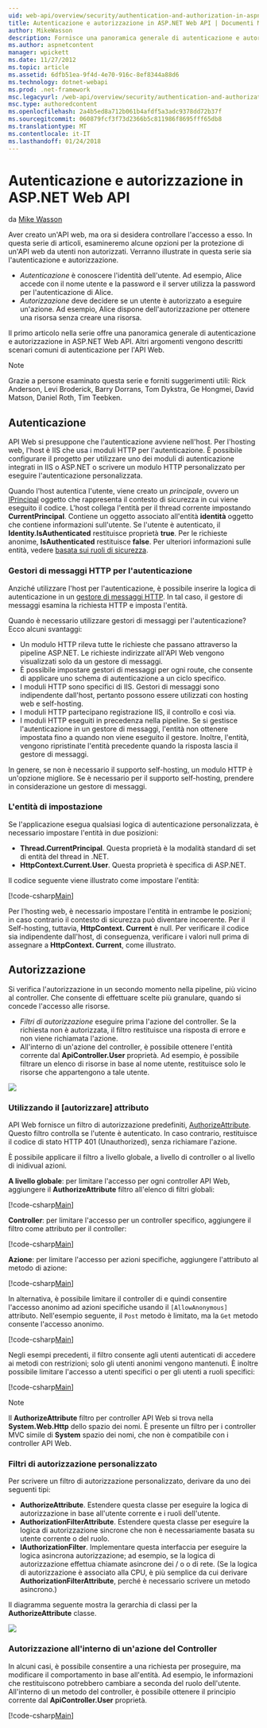 ```yaml
---
uid: web-api/overview/security/authentication-and-authorization-in-aspnet-web-api
title: Autenticazione e autorizzazione in ASP.NET Web API | Documenti Microsoft
author: MikeWasson
description: Fornisce una panoramica generale di autenticazione e autorizzazione in ASP.NET Web API.
ms.author: aspnetcontent
manager: wpickett
ms.date: 11/27/2012
ms.topic: article
ms.assetid: 6dfb51ea-9f4d-4e70-916c-8ef8344a88d6
ms.technology: dotnet-webapi
ms.prod: .net-framework
msc.legacyurl: /web-api/overview/security/authentication-and-authorization-in-aspnet-web-api
msc.type: authoredcontent
ms.openlocfilehash: 2a4b5ed8a712b061b4afdf5a3adc9378dd72b37f
ms.sourcegitcommit: 060879fcf3f73d2366b5c811986f8695fff65db8
ms.translationtype: MT
ms.contentlocale: it-IT
ms.lasthandoff: 01/24/2018
---
```

<a name="authentication-and-authorization-in-aspnet-web-api"></a>Autenticazione e autorizzazione in ASP.NET Web API
====================
da [Mike Wasson](https://github.com/MikeWasson)

Aver creato un'API web, ma ora si desidera controllare l'accesso a esso. In questa serie di articoli, esamineremo alcune opzioni per la protezione di un'API web da utenti non autorizzati. Verranno illustrate in questa serie sia l'autenticazione e autorizzazione.

- *Autenticazione* è conoscere l'identità dell'utente. Ad esempio, Alice accede con il nome utente e la password e il server utilizza la password per l'autenticazione di Alice.
- *Autorizzazione* deve decidere se un utente è autorizzato a eseguire un'azione. Ad esempio, Alice dispone dell'autorizzazione per ottenere una risorsa senza creare una risorsa.

Il primo articolo nella serie offre una panoramica generale di autenticazione e autorizzazione in ASP.NET Web API. Altri argomenti vengono descritti scenari comuni di autenticazione per l'API Web.

> [!NOTE]
> Grazie a persone esaminato questa serie e forniti suggerimenti utili: Rick Anderson, Levi Broderick, Barry Dorrans, Tom Dykstra, Ge Hongmei, David Matson, Daniel Roth, Tim Teebken.


## <a name="authentication"></a>Autenticazione

API Web si presuppone che l'autenticazione avviene nell'host. Per l'hosting web, l'host è IIS che usa i moduli HTTP per l'autenticazione. È possibile configurare il progetto per utilizzare uno dei moduli di autenticazione integrati in IIS o ASP.NET o scrivere un modulo HTTP personalizzato per eseguire l'autenticazione personalizzata.

Quando l'host autentica l'utente, viene creato un *principale*, ovvero un [IPrincipal](https://msdn.microsoft.com/library/System.Security.Principal.IPrincipal.aspx) oggetto che rappresenta il contesto di sicurezza in cui viene eseguito il codice. L'host collega l'entità per il thread corrente impostando **CurrentPrincipal**. Contiene un oggetto associato all'entità **identità** oggetto che contiene informazioni sull'utente. Se l'utente è autenticato, il **Identity.IsAuthenticated** restituisce proprietà **true**. Per le richieste anonime, **IsAuthenticated** restituisce **false**. Per ulteriori informazioni sulle entità, vedere [basata sui ruoli di sicurezza](https://msdn.microsoft.com/library/shz8h065.aspx).

### <a name="http-message-handlers-for-authentication"></a>Gestori di messaggi HTTP per l'autenticazione

Anziché utilizzare l'host per l'autenticazione, è possibile inserire la logica di autenticazione in un [gestore di messaggi HTTP](../advanced/http-message-handlers.md). In tal caso, il gestore di messaggi esamina la richiesta HTTP e imposta l'entità.

Quando è necessario utilizzare gestori di messaggi per l'autenticazione? Ecco alcuni svantaggi:

- Un modulo HTTP rileva tutte le richieste che passano attraverso la pipeline ASP.NET. Le richieste indirizzate all'API Web vengono visualizzati solo da un gestore di messaggi.
- È possibile impostare gestori di messaggi per ogni route, che consente di applicare uno schema di autenticazione a un ciclo specifico.
- I moduli HTTP sono specifici di IIS. Gestori di messaggi sono indipendente dall'host, pertanto possono essere utilizzati con hosting web e self-hosting.
- I moduli HTTP partecipano registrazione IIS, il controllo e così via.
- I moduli HTTP eseguiti in precedenza nella pipeline. Se si gestisce l'autenticazione in un gestore di messaggi, l'entità non ottenere impostata fino a quando non viene eseguito il gestore. Inoltre, l'entità, vengono ripristinate l'entità precedente quando la risposta lascia il gestore di messaggi.

In genere, se non è necessario il supporto self-hosting, un modulo HTTP è un'opzione migliore. Se è necessario per il supporto self-hosting, prendere in considerazione un gestore di messaggi.

### <a name="setting-the-principal"></a>L'entità di impostazione

Se l'applicazione esegua qualsiasi logica di autenticazione personalizzata, è necessario impostare l'entità in due posizioni:

- **Thread.CurrentPrincipal**. Questa proprietà è la modalità standard di set di entità del thread in .NET.
- **HttpContext.Current.User**. Questa proprietà è specifica di ASP.NET.

Il codice seguente viene illustrato come impostare l'entità:

[!code-csharp[Main](authentication-and-authorization-in-aspnet-web-api/samples/sample1.cs)]

Per l'hosting web, è necessario impostare l'entità in entrambe le posizioni; in caso contrario il contesto di sicurezza può diventare incoerente. Per il Self-hosting, tuttavia, **HttpContext. Current** è null. Per verificare il codice sia indipendente dall'host, di conseguenza, verificare i valori null prima di assegnare a **HttpContext. Current**, come illustrato.

## <a name="authorization"></a>Autorizzazione

Si verifica l'autorizzazione in un secondo momento nella pipeline, più vicino al controller. Che consente di effettuare scelte più granulare, quando si concede l'accesso alle risorse.

- *Filtri di autorizzazione* eseguire prima l'azione del controller. Se la richiesta non è autorizzata, il filtro restituisce una risposta di errore e non viene richiamata l'azione.
- All'interno di un'azione del controller, è possibile ottenere l'entità corrente dal **ApiController.User** proprietà. Ad esempio, è possibile filtrare un elenco di risorse in base al nome utente, restituisce solo le risorse che appartengono a tale utente.

![](authentication-and-authorization-in-aspnet-web-api/_static/image1.png)

<a id="auth3"></a>
### <a name="using-the-authorize-attribute"></a>Utilizzando il [autorizzare] attributo

API Web fornisce un filtro di autorizzazione predefiniti, [AuthorizeAttribute](https://msdn.microsoft.com/library/system.web.http.authorizeattribute.aspx). Questo filtro controlla se l'utente è autenticato. In caso contrario, restituisce il codice di stato HTTP 401 (Unauthorized), senza richiamare l'azione.

È possibile applicare il filtro a livello globale, a livello di controller o al livello di inidivual azioni.

**A livello globale**: per limitare l'accesso per ogni controller API Web, aggiungere il **AuthorizeAttribute** filtro all'elenco di filtri globali:

[!code-csharp[Main](authentication-and-authorization-in-aspnet-web-api/samples/sample2.cs)]

**Controller**: per limitare l'accesso per un controller specifico, aggiungere il filtro come attributo per il controller:

[!code-csharp[Main](authentication-and-authorization-in-aspnet-web-api/samples/sample3.cs)]

**Azione**: per limitare l'accesso per azioni specifiche, aggiungere l'attributo al metodo di azione:

[!code-csharp[Main](authentication-and-authorization-in-aspnet-web-api/samples/sample4.cs)]

In alternativa, è possibile limitare il controller di e quindi consentire l'accesso anonimo ad azioni specifiche usando il `[AllowAnonymous]` attributo. Nell'esempio seguente, il `Post` metodo è limitato, ma la `Get` metodo consente l'accesso anonimo.

[!code-csharp[Main](authentication-and-authorization-in-aspnet-web-api/samples/sample5.cs)]

Negli esempi precedenti, il filtro consente agli utenti autenticati di accedere ai metodi con restrizioni; solo gli utenti anonimi vengono mantenuti. È inoltre possibile limitare l'accesso a utenti specifici o per gli utenti a ruoli specifici:

[!code-csharp[Main](authentication-and-authorization-in-aspnet-web-api/samples/sample6.cs)]

> [!NOTE]
> Il **AuthorizeAttribute** filtro per controller API Web si trova nella **System.Web.Http** dello spazio dei nomi. È presente un filtro per i controller MVC simile di **System** spazio dei nomi, che non è compatibile con i controller API Web.


### <a name="custom-authorization-filters"></a>Filtri di autorizzazione personalizzato

Per scrivere un filtro di autorizzazione personalizzato, derivare da uno dei seguenti tipi:

- **AuthorizeAttribute**. Estendere questa classe per eseguire la logica di autorizzazione in base all'utente corrente e i ruoli dell'utente.
- **AuthorizationFilterAttribute**. Estendere questa classe per eseguire la logica di autorizzazione sincrone che non è necessariamente basata su utente corrente o del ruolo.
- **IAuthorizationFilter**. Implementare questa interfaccia per eseguire la logica asincrona autorizzazione; ad esempio, se la logica di autorizzazione effettua chiamate asincrone dei / o o di rete. (Se la logica di autorizzazione è associato alla CPU, è più semplice da cui derivare **AuthorizationFilterAttribute**, perché è necessario scrivere un metodo asincrono.)

Il diagramma seguente mostra la gerarchia di classi per la **AuthorizeAttribute** classe.

![](authentication-and-authorization-in-aspnet-web-api/_static/image2.png)

### <a name="authorization-inside-a-controller-action"></a>Autorizzazione all'interno di un'azione del Controller

In alcuni casi, è possibile consentire a una richiesta per proseguire, ma modificare il comportamento in base all'entità. Ad esempio, le informazioni che restituiscono potrebbero cambiare a seconda del ruolo dell'utente. All'interno di un metodo del controller, è possibile ottenere il principio corrente dal **ApiController.User** proprietà.

[!code-csharp[Main](authentication-and-authorization-in-aspnet-web-api/samples/sample7.cs)]
